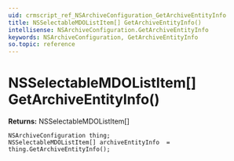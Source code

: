 ```yaml
---
uid: crmscript_ref_NSArchiveConfiguration_GetArchiveEntityInfo
title: NSSelectableMDOListItem[] GetArchiveEntityInfo()
intellisense: NSArchiveConfiguration.GetArchiveEntityInfo
keywords: NSArchiveConfiguration, GetArchiveEntityInfo
so.topic: reference
---
```


# NSSelectableMDOListItem[] GetArchiveEntityInfo()

**Returns:** NSSelectableMDOListItem[]

```crmscript
NSArchiveConfiguration thing;
NSSelectableMDOListItem[] archiveEntityInfo  = thing.GetArchiveEntityInfo();
```

